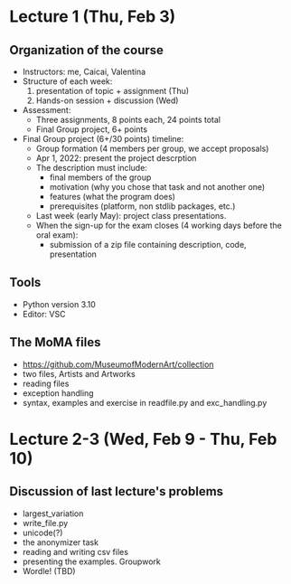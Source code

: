 # Lecture 1 (Thu, Feb 3)
## Organization of the course
- Instructors: me, Caicai, Valentina
- Structure of each week: 
    1. presentation of topic + assignment (Thu) 
    1. Hands-on session + discussion (Wed)
- Assessment:
    - Three assignments, 8 points each, 24 points total
    - Final Group project, 6+ points
- Final Group project (6+/30 points) timeline:
    - Group formation (4 members per group, we accept proposals)
    - Apr 1, 2022: present the project descrption
    - The description must include:
        - final members of the group
        - motivation (why you chose that task and not another one)
        - features (what the program does)
        - prerequisites (platform, non stdlib packages, etc.)
    - Last week (early May): project class presentations.
    - When the sign-up for the exam closes (4 working days before the oral exam):
        - submission of a zip file containing description, code, presentation
## Tools
- Python version 3.10 
- Editor: VSC
## The MoMA files
- https://github.com/MuseumofModernArt/collection
- two files, Artists and Artworks
- reading files
- exception handling
- syntax, examples and exercise in readfile.py and exc_handling.py

# Lecture 2-3 (Wed, Feb 9 - Thu, Feb 10)
## Discussion of last lecture's problems
- largest_variation
- write_file.py
- unicode(?)
- the anonymizer task
- reading and writing csv files
- presenting the examples. Groupwork
- Wordle! (TBD)


